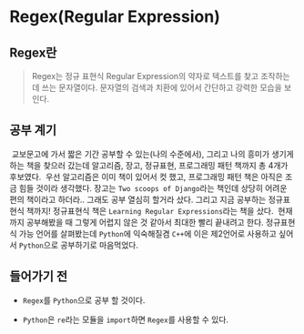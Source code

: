 # Regex(Regular Expression)

## Regex란

> Regex는 정규 표현식 Regular Expression의 약자로 텍스트를 찾고 조작하는데 쓰는 문자열이다. 문자열의 검색과 치환에 있어서 간단하고 강력한 모습을 보인다.

## 공부 계기

&nbsp;교보문고에 가서 짧은 기간 공부할 수 있는(나의 수준에서), 그리고 나의 흥미가 생기게 하는 책을 찾으러 갔는데 알고리즘, 장고, 정규표현, 프로그래밍 패턴 책까지 총 4개가 후보였다.
&nbsp;우선 알고리즘은 이미 책이 있어서 컷 했고, 프로그래밍 패턴 책은 아직은 조금 힘들 것이라 생각했다. 장고는 `Two scoops of Django`라는 책인데 상당히 어려운 편의 책이라고 하더라.. 그래도 공부 열심히 할거라 샀다. 그리고 지금 공부하는 정규표현식 책까지! 정규표현식 책은 `Learning Regular Expressions`라는 책을 샀다.
&nbsp;현재까지 공부해봤을 때 그렇게 어렵지 않은 것 같아서 최대한 빨리 끝내려고 한다. 정규표현식 가능 언어를 살펴봤는데 `Python`에 익숙해질겸 `C++`에 이은 제2언어로 사용하고 싶어서 `Python`으로 공부하기로 마음먹었다.

## 들어가기 전

- `Regex`를 `Python`으로 공부 할 것이다.

- `Python`은 `re`라는 모듈을 `import`하면 `Regex`를 사용할 수 있다.